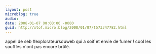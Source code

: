 ```yaml
---
layout: post
microblog: true
audio: 
date: 2008-01-07 00:00:00 -0000
guid: http://xtof.micro.blog/2008/01/07/t573347782.html
---
```

appel de seb #explorateursduweb qui a soif et envie de fumer ! cool les soufflés n'ont pas encore brûlé.
